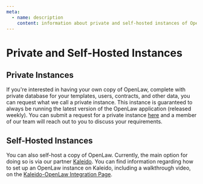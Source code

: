 ```yaml
---
meta:
  - name: description
    content: information about private and self-hosted instances of OpenLaw
---
```


# Private and Self-Hosted Instances

## Private Instances

If you're interested in having your own copy of OpenLaw, complete with private database for your templates, users, contracts, and other data, you can request what we call a private instance. This instance is guaranteed to always be running the latest version of the OpenLaw application (released weekly). You can submit a request for a private instance [here](https://openlaw.io/private-instances) and a member of our team will reach out to you to discuss your requirements.

## Self-Hosted Instances

You can also self-host a copy of OpenLaw. Currently, the main option for doing so is via our partner [Kaleido](https://kaleido.io). You can find information regarding how to set up an OpenLaw instance on Kaleido, including a walkthrough video, on the [Kaleido-OpenLaw Integration Page](https://marketplace.kaleido.io/partner/openlaw).
